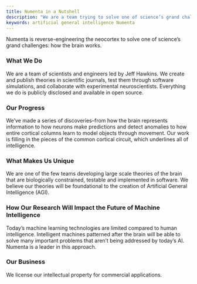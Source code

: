 ```yaml
---
title: Numenta in a Nutshell
description: "We are a team trying to solve one of science’s grand challenges– how the brain works and how brain principles will be used in artificial general intelligence. Numenta is one of the few teams developing large scale brain theories that are biologically constrained, testable and implemented in software."
keywords: artificial general intelligence Numenta
---
```


Numenta is reverse-engineering the neocortex to solve one of science’s grand challenges: how the brain works.

### What We Do

We are a team of scientists and engineers led by Jeff Hawkins. We create and publish theories in scientific journals, test them through software simulations, and collaborate with experimental neuroscientists. Everything we do is publicly disclosed and available in open source.

### Our Progress

We’ve made a series of discoveries–from how the brain represents information to how neurons make predictions and detect anomalies to how entire cortical columns learn to model objects through movement. Our work is filling in the pieces of the common cortical circuit, which underlines all of intelligence.

### What Makes Us Unique

We are one of the few teams developing large scale theories of the brain that are biologically constrained, testable and implemented in software. We believe our theories will be foundational to the creation of Artificial General Intelligence (AGI).

### How Our Research Will Impact the Future of Machine Intelligence

Today’s machine learning technologies are limited compared to human intelligence. Intelligent machines patterned after the brain will be able to solve many important problems that aren’t being addressed by today’s AI. Numenta is a leader in this approach.

### Our Business

We license our intellectual property for commercial applications.
